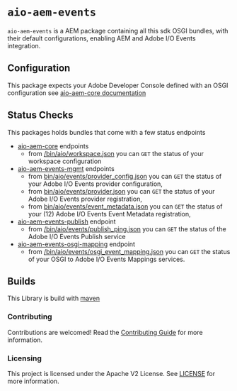 # `aio-aem-events`

`aio-aem-events` is a AEM package containing all this sdk OSGI bundles, with their default
configurations, enabling AEM and Adobe I/O Events integration.

## Configuration

This package expects your Adobe Developer Console defined with an OSGI configuration
see [aio-aem-core documentation](../core_aem/README.md)

## Status Checks

This packages holds bundles that come with a few status endpoints
* [aio-aem-core](../core_aem) endpoints
  * from [/bin/aio/workspace.json](http://localhost:4502/bin/aio/workspace.json) 
you can `GET` the status of your workspace configuration 
* [aio-aem-events-mgmt](../events_mgmt_aem)  endpoints
  * from [bin/aio/events/provider_config.json](http://localhost:4502/bin/aio/events/provider_config.json)
you can `GET` the status of your Adobe I/O Events provider configuration,
  * from [bin/aio/events/provider.json](http://localhost:4502/bin/aio/events/provider.json)
you can `GET` the status of your Adobe I/O Events provider registration,
  * from [bin/aio/events/event_metadata.json](http://localhost:4502/bin/aio/events/event_metadata.json)
you can `GET` the status of your (12) Adobe I/O Events Event Metadata registration,
* [aio-aem-events-publish](../events_ingress_aem)  endpoint
  * from [/bin/aio/events/publish_ping.json](http://localhost:4502/bin/aio/events/publish_ping.json)
you can `GET` the status of the Adobe I/O Events Publish service
* [aio-aem-events-osgi-mapping](../events_osgi_mapping) endpoint
  * from [/bin/aio/events/osgi_event_mapping.json](http://localhost:4502/bin/aio/events/osgi_event_mapping.json)
you can `GET` the status of your OSGI to Adobe I/O Events Mappings services.
  
## Builds

This Library is build with [maven](https://maven.apache.org/)

### Contributing

Contributions are welcomed! Read the [Contributing Guide](../.github/CONTRIBUTING.md) for more
information.

### Licensing

This project is licensed under the Apache V2 License. See [LICENSE](../LICENSE.md) for more
information.


  
